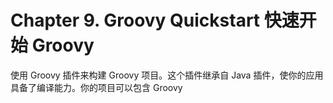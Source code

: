 Chapter 9. Groovy Quickstart 快速开始 Groovy
===================

使用  Groovy 插件来构建  Groovy 项目。这个插件继承自  Java 插件，使你的应用具备了编译能力。你的项目可以包含 Groovy 